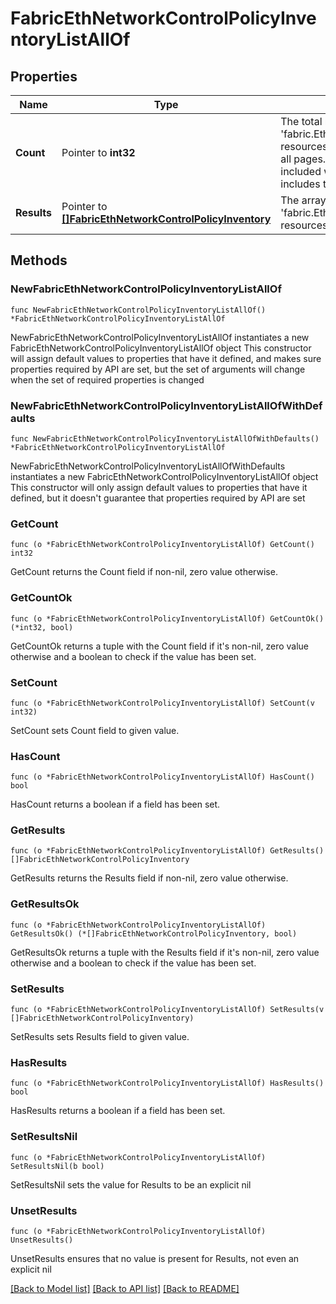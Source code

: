 # FabricEthNetworkControlPolicyInventoryListAllOf

## Properties

Name | Type | Description | Notes
------------ | ------------- | ------------- | -------------
**Count** | Pointer to **int32** | The total number of &#39;fabric.EthNetworkControlPolicyInventory&#39; resources matching the request, accross all pages. The &#39;Count&#39; attribute is included when the HTTP GET request includes the &#39;$inlinecount&#39; parameter. | [optional] 
**Results** | Pointer to [**[]FabricEthNetworkControlPolicyInventory**](FabricEthNetworkControlPolicyInventory.md) | The array of &#39;fabric.EthNetworkControlPolicyInventory&#39; resources matching the request. | [optional] 

## Methods

### NewFabricEthNetworkControlPolicyInventoryListAllOf

`func NewFabricEthNetworkControlPolicyInventoryListAllOf() *FabricEthNetworkControlPolicyInventoryListAllOf`

NewFabricEthNetworkControlPolicyInventoryListAllOf instantiates a new FabricEthNetworkControlPolicyInventoryListAllOf object
This constructor will assign default values to properties that have it defined,
and makes sure properties required by API are set, but the set of arguments
will change when the set of required properties is changed

### NewFabricEthNetworkControlPolicyInventoryListAllOfWithDefaults

`func NewFabricEthNetworkControlPolicyInventoryListAllOfWithDefaults() *FabricEthNetworkControlPolicyInventoryListAllOf`

NewFabricEthNetworkControlPolicyInventoryListAllOfWithDefaults instantiates a new FabricEthNetworkControlPolicyInventoryListAllOf object
This constructor will only assign default values to properties that have it defined,
but it doesn't guarantee that properties required by API are set

### GetCount

`func (o *FabricEthNetworkControlPolicyInventoryListAllOf) GetCount() int32`

GetCount returns the Count field if non-nil, zero value otherwise.

### GetCountOk

`func (o *FabricEthNetworkControlPolicyInventoryListAllOf) GetCountOk() (*int32, bool)`

GetCountOk returns a tuple with the Count field if it's non-nil, zero value otherwise
and a boolean to check if the value has been set.

### SetCount

`func (o *FabricEthNetworkControlPolicyInventoryListAllOf) SetCount(v int32)`

SetCount sets Count field to given value.

### HasCount

`func (o *FabricEthNetworkControlPolicyInventoryListAllOf) HasCount() bool`

HasCount returns a boolean if a field has been set.

### GetResults

`func (o *FabricEthNetworkControlPolicyInventoryListAllOf) GetResults() []FabricEthNetworkControlPolicyInventory`

GetResults returns the Results field if non-nil, zero value otherwise.

### GetResultsOk

`func (o *FabricEthNetworkControlPolicyInventoryListAllOf) GetResultsOk() (*[]FabricEthNetworkControlPolicyInventory, bool)`

GetResultsOk returns a tuple with the Results field if it's non-nil, zero value otherwise
and a boolean to check if the value has been set.

### SetResults

`func (o *FabricEthNetworkControlPolicyInventoryListAllOf) SetResults(v []FabricEthNetworkControlPolicyInventory)`

SetResults sets Results field to given value.

### HasResults

`func (o *FabricEthNetworkControlPolicyInventoryListAllOf) HasResults() bool`

HasResults returns a boolean if a field has been set.

### SetResultsNil

`func (o *FabricEthNetworkControlPolicyInventoryListAllOf) SetResultsNil(b bool)`

 SetResultsNil sets the value for Results to be an explicit nil

### UnsetResults
`func (o *FabricEthNetworkControlPolicyInventoryListAllOf) UnsetResults()`

UnsetResults ensures that no value is present for Results, not even an explicit nil

[[Back to Model list]](../README.md#documentation-for-models) [[Back to API list]](../README.md#documentation-for-api-endpoints) [[Back to README]](../README.md)


